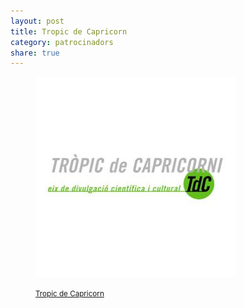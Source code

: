 ```yaml
---
layout: post
title: Tropic de Capricorn
category: patrocinadors
share: true
---
```


<figure class="text-center">
	<img src="/public/img/tropic-de-capricorn-patrocinadors-artinpocket-regular.jpg" alt="Tropic de Capricorn - patrocinadors d'artipocket/regular" title="Tropic de Capricorn - patrocinadors d'artipocket/regular">
	<figcaption>
		<p><small><i class="fa fa-external-link"></i> <a href="https://www.facebook.com/tropic.decapricorni?ref=ts&fref=ts" title="Tropic de Capricorn">Tropic de Capricorn</a></small></p>
	</figcaption>
</figure>
